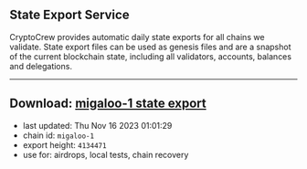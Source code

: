 ## State Export Service
CryptoCrew provides automatic daily state exports for all chains we validate. State export files can be used as genesis files and are a snapshot of the current blockchain state, including all validators, accounts, balances and delegations.

---
**Download: [migaloo-1 state export](https://dl.ccvalidators.com/SERVICE/migaloo/migaloo-1_export_4134471.json)**
---

- last updated: Thu Nov 16 2023 01:01:29
- chain id: `migaloo-1`
- export height: `4134471`
- use for: airdrops, local tests, chain recovery

